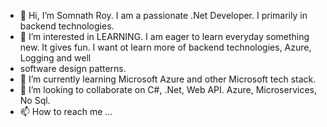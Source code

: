 - 👋 Hi, I’m Somnath Roy. I am a passionate .Net Developer. I primarily in backend technologies.
- 👀 I’m interested in LEARNING. I am eager to learn everyday something new. It gives fun. I want ot learn more of backend technologies, Azure, Logging and well 
- software design patterns. 
- 🌱 I’m currently learning Microsoft Azure and other Microsoft tech stack.
- 💞️ I’m looking to collaborate on C#, .Net, Web API. Azure, Microservices, No Sql.
- 📫 How to reach me ...

<!---
somnath2018/somnath2018 is a ✨ special ✨ repository because its `README.md` (this file) appears on your GitHub profile.
You can click the Preview link to take a look at your changes.
--->
